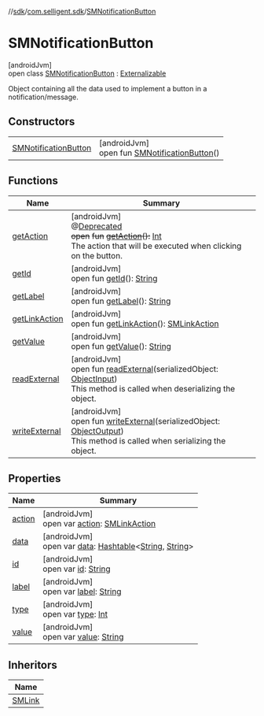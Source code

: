 //[sdk](../../../index.md)/[com.selligent.sdk](../index.md)/[SMNotificationButton](index.md)

# SMNotificationButton

[androidJvm]\
open class [SMNotificationButton](index.md) : [Externalizable](https://developer.android.com/reference/kotlin/java/io/Externalizable.html)

Object containing all the data used to implement a button in a notification/message.

## Constructors

| | |
|---|---|
| [SMNotificationButton](-s-m-notification-button.md) | [androidJvm]<br>open fun [SMNotificationButton](-s-m-notification-button.md)() |

## Functions

| Name | Summary |
|---|---|
| [getAction](get-action.md) | [androidJvm]<br>@[Deprecated](https://developer.android.com/reference/kotlin/java/lang/Deprecated.html)<br>~~open~~ ~~fun~~ [~~getAction~~](get-action.md)~~(~~~~)~~~~:~~ [Int](https://kotlinlang.org/api/latest/jvm/stdlib/kotlin/-int/index.html)<br>The action that will be executed when clicking on the button. |
| [getId](get-id.md) | [androidJvm]<br>open fun [getId](get-id.md)(): [String](https://developer.android.com/reference/kotlin/java/lang/String.html) |
| [getLabel](get-label.md) | [androidJvm]<br>open fun [getLabel](get-label.md)(): [String](https://developer.android.com/reference/kotlin/java/lang/String.html) |
| [getLinkAction](get-link-action.md) | [androidJvm]<br>open fun [getLinkAction](get-link-action.md)(): [SMLinkAction](../-s-m-link-action/index.md) |
| [getValue](get-value.md) | [androidJvm]<br>open fun [getValue](get-value.md)(): [String](https://developer.android.com/reference/kotlin/java/lang/String.html) |
| [readExternal](read-external.md) | [androidJvm]<br>open fun [readExternal](read-external.md)(serializedObject: [ObjectInput](https://developer.android.com/reference/kotlin/java/io/ObjectInput.html))<br>This method is called when deserializing the object. |
| [writeExternal](write-external.md) | [androidJvm]<br>open fun [writeExternal](write-external.md)(serializedObject: [ObjectOutput](https://developer.android.com/reference/kotlin/java/io/ObjectOutput.html))<br>This method is called when serializing the object. |

## Properties

| Name | Summary |
|---|---|
| [action](action.md) | [androidJvm]<br>open var [action](action.md): [SMLinkAction](../-s-m-link-action/index.md) |
| [data](data.md) | [androidJvm]<br>open var [data](data.md): [Hashtable](https://developer.android.com/reference/kotlin/java/util/Hashtable.html)&lt;[String](https://developer.android.com/reference/kotlin/java/lang/String.html), [String](https://developer.android.com/reference/kotlin/java/lang/String.html)&gt; |
| [id](id.md) | [androidJvm]<br>open var [id](id.md): [String](https://developer.android.com/reference/kotlin/java/lang/String.html) |
| [label](label.md) | [androidJvm]<br>open var [label](label.md): [String](https://developer.android.com/reference/kotlin/java/lang/String.html) |
| [type](type.md) | [androidJvm]<br>open var [type](type.md): [Int](https://kotlinlang.org/api/latest/jvm/stdlib/kotlin/-int/index.html) |
| [value](value.md) | [androidJvm]<br>open var [value](value.md): [String](https://developer.android.com/reference/kotlin/java/lang/String.html) |

## Inheritors

| Name |
|---|
| [SMLink](../-s-m-link/index.md) |
